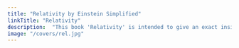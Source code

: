 ```yaml
---
title: "Relativity by Einstein Simplified" 
linkTitle: "Relativity"
description:  "This book 'Relativity' is intended to give an exact insight into the theory of Relativity to interested readers who are not conversant with math or theoretical physics. --Einstein"
image: "/covers/rel.jpg"
---
```

